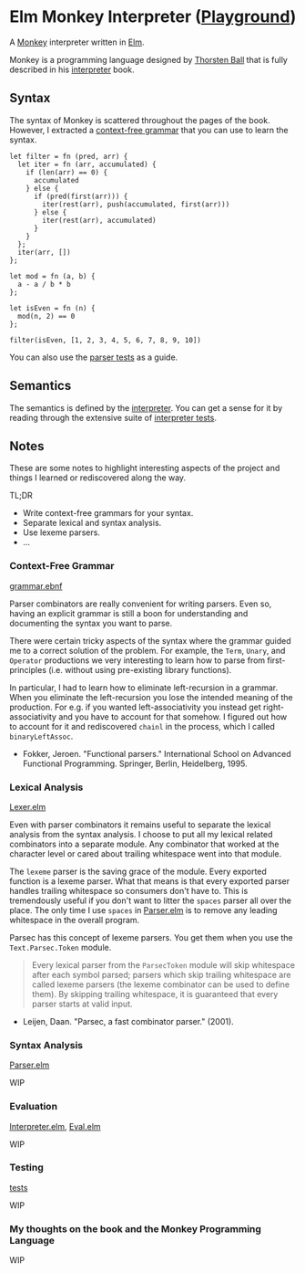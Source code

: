 # Elm Monkey Interpreter ([Playground](https://elm-monkey-interpreter.netlify.app/))

A [Monkey](https://monkeylang.org/) interpreter written in
[Elm](https://elm-lang.org/).

Monkey is a programming language designed by
[Thorsten Ball](https://thorstenball.com/) that is fully described in his
[interpreter](https://interpreterbook.com/) book.

## Syntax

The syntax of Monkey is scattered throughout the pages of the book. However, I
extracted a [context-free grammar](grammar.ebnf) that you can use to learn the
syntax.

```
let filter = fn (pred, arr) {
  let iter = fn (arr, accumulated) {
    if (len(arr) == 0) {
      accumulated
    } else {
      if (pred(first(arr))) {
        iter(rest(arr), push(accumulated, first(arr)))
      } else {
        iter(rest(arr), accumulated)
      }
    }
  };
  iter(arr, [])
};

let mod = fn (a, b) {
  a - a / b * b
};

let isEven = fn (n) {
  mod(n, 2) == 0
};

filter(isEven, [1, 2, 3, 4, 5, 6, 7, 8, 9, 10])
```

You can also use the [parser tests](tests/Test/Monkey/Parser.elm) as a guide.

## Semantics

The semantics is defined by the [interpreter](src/Monkey/Interpreter.elm). You
can get a sense for it by reading through the extensive suite of
[interpreter tests](tests/Test/Monkey/Interpreter.elm).

## Notes

These are some notes to highlight interesting aspects of the project and things
I learned or rediscovered along the way.

TL;DR

- Write context-free grammars for your syntax.
- Separate lexical and syntax analysis.
- Use lexeme parsers.
- ...

### Context-Free Grammar

[grammar.ebnf](grammar.ebnf)

Parser combinators are really convenient for writing parsers. Even so, having
an explicit grammar is still a boon for understanding and documenting the syntax
you want to parse.

There were certain tricky aspects of the syntax where the grammar guided me to
a correct solution of the problem. For example, the `Term`, `Unary`, and
`Operator` productions we very interesting to learn how to parse from
first-principles (i.e. without using pre-existing library functions).

In particular, I had to learn how to eliminate left-recursion in a grammar.
When you eliminate the left-recursion you lose the intended meaning of the
production. For e.g. if you wanted left-associativity you instead get
right-associativity and you have to account for that somehow. I figured out how
to account for it and rediscovered `chainl` in the process, which I called
`binaryLeftAssoc`.

- Fokker, Jeroen. "Functional parsers." International School on Advanced Functional Programming. Springer, Berlin, Heidelberg, 1995.

### Lexical Analysis

[Lexer.elm](src/Monkey/Lexer.elm)

Even with parser combinators it remains useful to separate the lexical analysis
from the syntax analysis. I choose to put all my lexical related combinators
into a separate module. Any combinator that worked at the character level or
cared about trailing whitespace went into that module.

The `lexeme` parser is the saving grace of the module. Every exported function
is a lexeme parser. What that means is that every exported parser handles
trailing whitespace so consumers don't have to. This is tremendously useful if
you don't want to litter the `spaces` parser all over the place. The only time I
use `spaces` in [Parser.elm](src/Monkey/Parser.elm) is to remove any leading
whitespace in the overall program.

Parsec has this concept of lexeme parsers. You get them when you use the
`Text.Parsec.Token` module.

> Every lexical parser from the `ParsecToken` module will skip whitespace after each symbol parsed; parsers which skip trailing whitespace are called lexeme parsers (the lexeme combinator can be used to define them). By skipping trailing whitespace, it is guaranteed that every parser starts at valid input.

- Leijen, Daan. "Parsec, a fast combinator parser." (2001).

### Syntax Analysis

[Parser.elm](src/Monkey/Parser.elm)

WIP

### Evaluation

[Interpreter.elm](src/Monkey/Interpreter.elm), [Eval.elm](src/Monkey/Eval.elm)

WIP

### Testing

[tests](tests/Test/Monkey)

WIP

### My thoughts on the book and the Monkey Programming Language

WIP

